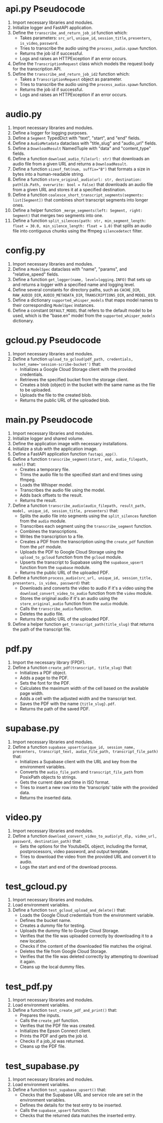 # api.py Pseudocode

1. Import necessary libraries and modules.
2. Initialize logger and FastAPI application.
3. Define the `transcribe_and_return_job_id` function which:
   - Takes parameters: `src_url`, `unique_id`, `session_title`, `presenters`, `is_video`, `password`.
   - Tries to transcribe the audio using the `process_audio.spawn` function.
   - Returns the job id if successful.
   - Logs and raises an HTTPException if an error occurs.
4. Define the `TranscriptionRequest` class which models the request body for the transcription API.
5. Define the `transcribe_and_return_job_id2` function which:
   - Takes a `TranscriptionRequest` object as parameter.
   - Tries to transcribe the audio using the `process_audio.spawn` function.
   - Returns the job id if successful.
   - Logs and raises an HTTPException if an error occurs.

# audio.py

1. Import necessary libraries and modules.
2. Define a logger for logging purposes.
3. Define a `Segment` TypedDict with "text", "start", and "end" fields.
4. Define a `AudioMetadata` dataclass with "title_slug" and "audio_url" fields.
5. Define a `DownloadResult` NamedTuple with "data" and "content_type" fields.
6. Define a function `download_audio_file(url: str)` that downloads an audio file from a given URL and returns a `DownloadResult`.
7. Define a function `sizeof_fmt(num, suffix="B")` that formats a size in bytes into a human-readable string.
8. Define a function `store_original_audio(url: str, destination: pathlib.Path, overwrite: bool = False)` that downloads an audio file from a given URL and stores it at a specified destination.
9. Define a function `coalesce_short_transcript_segments(segments: list[Segment])` that combines short transcript segments into longer ones.
10. Define a helper function `_merge_segments(left: Segment, right: Segment)` that merges two segments into one.
11. Define a function `split_silences(path: str, min_segment_length: float = 30.0, min_silence_length: float = 1.0)` that splits an audio file into contiguous chunks using the ffmpeg `silencedetect` filter.

# config.py

1. Import necessary libraries and modules.
2. Define a `ModelSpec` dataclass with "name", "params", and "relative_speed" fields.        
3. Define a function `get_logger(name, level=logging.INFO)` that sets up and returns a logger with a specified name and logging level.
4. Define several constants for directory paths, such as `CACHE_DIR`, `RAW_AUDIO_DIR`, `AUDIO_METADATA_DIR`, `TRANSCRIPTIONS_DIR`, and `MODEL_DIR`.
5. Define a dictionary `supported_whisper_models` that maps model names to their corresponding `ModelSpec` instances.
6. Define a constant `DEFAULT_MODEL` that refers to the default model to be used, which is the "base.en" model from the `supported_whisper_models` dictionary.

# gcloud.py Pseudocode

1. Import necessary libraries and modules.
2. Define a function `upload_to_gcloud(pdf_path, credentials, bucket_name='session-scribe-bucket')` that:
   - Initializes a Google Cloud Storage client with the provided credentials.
   - Retrieves the specified bucket from the storage client.
   - Creates a blob (object) in the bucket with the same name as the file to be uploaded.    
   - Uploads the file to the created blob.
   - Returns the public URL of the uploaded blob.

# main.py Pseudocode

1. Import necessary libraries and modules.
2. Initialize logger and shared volume.
3. Define the application image with necessary installations.
4. Initialize a stub with the application image.
5. Define a FastAPI application function `fastapi_app()`.
6. Define a function `transcribe_segment(start, end, audio_filepath, model)` that:
   - Creates a temporary file.
   - Trims the audio file to the specified start and end times using ffmpeg.
   - Loads the Whisper model.
   - Transcribes the audio file using the model.
   - Adds back offsets to the result.
   - Returns the result.
7. Define a function `transcribe_audio(audio_filepath, result_path, model, unique_id, session_title, presenters)` that:
   - Splits the audio file into segments using the `split_silences` function from the `audio` module.
   - Transcribes each segment using the `transcribe_segment` function.
   - Combines the transcriptions.
   - Writes the transcription to a file.
   - Creates a PDF from the transcription using the `create_pdf` function from the `pdf` module.
   - Uploads the PDF to Google Cloud Storage using the `upload_to_gcloud` function from the `gcloud` module.
   - Upserts the transcript to Supabase using the `supabase_upsert` function from the `supabase` module.
   - Returns the public URL of the uploaded PDF.
8. Define a function `process_audio(src_url, unique_id, session_title, presenters, is_video, password)` that:
   - Downloads and converts the video to audio if it's a video using the `download_convert_video_to_audio` function from the `video` module.
   - Stores the original audio if it's an audio using the `store_original_audio` function from the `audio` module.
   - Calls the `transcribe_audio` function.
   - Deletes the audio file.
   - Returns the public URL of the uploaded PDF.
9. Define a helper function `get_transcript_path(title_slug)` that returns the path of the transcript file.

# pdf.py
1. Import the necessary library (FPDF).
2. Define a function `create_pdf(transcript, title_slug)` that:
   - Initializes a PDF object.
   - Adds a page to the PDF.
   - Sets the font for the PDF.
   - Calculates the maximum width of the cell based on the available page width.
   - Adds a cell with the adjusted width and the transcript text.
   - Saves the PDF with the name `{title_slug}.pdf`.
   - Returns the path of the saved PDF.

# supabase.py
1. Import necessary libraries and modules.
2. Define a function `supabase_upsert(unique_id, session_name, presenters, transcript_text, audio_file_path, transcript_file_path)` that:
   - Initializes a Supabase client with the URL and key from the environment variables.
   - Converts the `audio_file_path` and `transcript_file_path` from PosixPath objects to strings.
   - Gets the current date and time in ISO format.
   - Tries to insert a new row into the 'transcripts' table with the provided data.
   - Returns the inserted data.

# video.py
1. Import necessary libraries and modules.
2. Define a function `download_convert_video_to_audio(yt_dlp, video_url, password, destination_path)` that:
   - Sets the options for the YoutubeDL object, including the format, postprocessors, video password, and output template.
   - Tries to download the video from the provided URL and convert it to audio.
   - Logs the start and end of the download process.

# test_gcloud.py
1. Import necessary libraries and modules.
2. Load environment variables.
3. Define a function `test_gcloud_upload_and_delete()` that:
   - Loads the Google Cloud credentials from the environment variable.
   - Defines the bucket name.
   - Creates a dummy file for testing.
   - Uploads the dummy file to Google Cloud Storage.
   - Verifies that the file was uploaded correctly by downloading it to a new location.
   - Checks if the content of the downloaded file matches the original.
   - Deletes the file from Google Cloud Storage.
   - Verifies that the file was deleted correctly by attempting to download it again.
   - Cleans up the local dummy files.

# test_pdf.py
1. Import necessary libraries and modules.
2. Load environment variables.
3. Define a function `test_create_pdf_and_print()` that:
   - Prepares the inputs.
   - Calls the `create_pdf` function.
   - Verifies that the PDF file was created.
   - Initializes the Epson Connect client.
   - Prints the PDF and gets the job id.
   - Checks if a job_id was returned.
   - Cleans up the PDF file.

# test_supabase.py
1. Import necessary libraries and modules.
2. Load environment variables.
3. Define a function `test_supabase_upsert()` that:
   - Checks that the Supabase URL and service role are set in the environment variables.
   - Defines the details for the test entry to be inserted.
   - Calls the `supabase_upsert` function.
   - Checks that the returned data matches the inserted entry.
